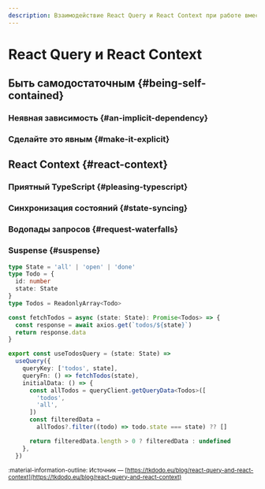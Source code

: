 ```yaml
---
description: Взаимодействие React Query и React Context при работе вместе
---
```


# React Query и React Context


## Быть самодостаточным {#being-self-contained}
### Неявная зависимость {#an-implicit-dependency}
### Сделайте это явным {#make-it-explicit}
## React Context {#react-context}
### Приятный TypeScript {#pleasing-typescript}
### Синхронизация состояний {#state-syncing}
### Водопады запросов {#request-waterfalls}
### Suspense {#suspense}







```ts title="pre-filtering" hl_lines="17-26"
type State = 'all' | 'open' | 'done'
type Todo = {
  id: number
  state: State
}
type Todos = ReadonlyArray<Todo>

const fetchTodos = async (state: State): Promise<Todos> => {
  const response = await axios.get(`todos/${state}`)
  return response.data
}

export const useTodosQuery = (state: State) =>
  useQuery({
    queryKey: ['todos', state],
    queryFn: () => fetchTodos(state),
    initialData: () => {
      const allTodos = queryClient.getQueryData<Todos>([
        'todos',
        'all',
      ])
      const filteredData =
        allTodos?.filter((todo) => todo.state === state) ?? []

      return filteredData.length > 0 ? filteredData : undefined
    },
  })
```


<small>:material-information-outline: Источник &mdash; [https://tkdodo.eu/blog/react-query-and-react-context](https://tkdodo.eu/blog/react-query-and-react-context)</small>
